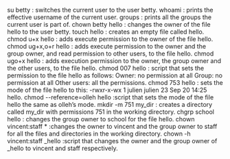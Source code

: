 su betty :  switches the current user to the user betty.
whoami : prints the effective username of the current user.
groups : prints all the groups the current user is part of.
chown betty hello  :  changes the owner of the file hello to the user betty.
touch hello :  creates an empty file called hello.
chmod u+x hello : adds execute permission to the owner of the file hello.
chmod ug+x,o+r hello : adds execute permission to the owner and the group owner, and read permission to other users, to the file hello.
chmod ugo+x hello : adds execution permission to the owner, the group owner and the other users, to the file hello.
chmod 007 hello : script that sets the permission to the file hello as follows:
Owner: no permission at all
Group: no permission at all
Other users: all the permissions.
chmod 753 hello : sets the mode of the file hello to this:
-rwxr-x-wx 1 julien julien 23 Sep 20 14:25 hello.
chmod --reference=olleh hello :script that sets the mode of the file hello the same as olleh’s mode.
mkdir -m  751 my_dir : creates a directory called my_dir with permissions 751 in the working directory.
chgrp school hello : changes the group owner to school for the file hello.
chown vincent:staff  * :changes the owner to vincent and the group owner to staff for all the files and directories in the working directory.
chown -h vincent:staff _hello :script that changes the owner and the group owner of _hello to vincent and staff respectively.
